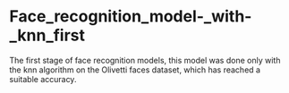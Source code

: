 # Face_recognition_model-_with-_knn_first
The first stage of face recognition models, this model was done only with the knn algorithm on the Olivetti faces dataset, which has reached a suitable accuracy.
